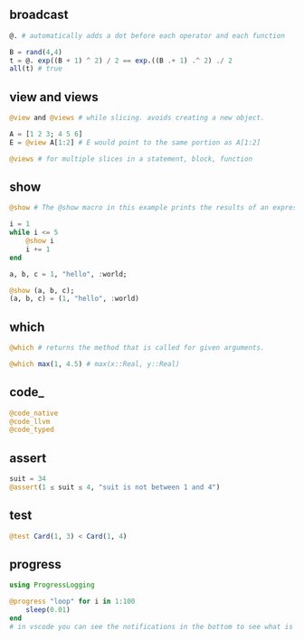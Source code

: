 
## broadcast
```julia
@. # automatically adds a dot before each operator and each function

B = rand(4,4)
t = @. exp((B + 1) ^ 2) / 2 == exp.((B .+ 1) .^ 2) ./ 2
all(t) # true
```
 
 ## view and views
```julia
@view and @views # while slicing. avoids creating a new object.

A = [1 2 3; 4 5 6]
E = @view A[1:2] # E would point to the same portion as A[1:2]

@views # for multiple slices in a statement, block, function

```

## show
```julia
@show # The @show macro in this example prints the results of an expression. It can also be used to print multiple variables at once.

i = 1
while i <= 5
    @show i
    i += 1
end

a, b, c = 1, "hello", :world;

@show (a, b, c);
(a, b, c) = (1, "hello", :world)

```

## which

```julia
@which # returns the method that is called for given arguments.

@which max(1, 4.5) # max(x::Real, y::Real) 
```

## code_

```julia
@code_native
@code_llvm
@code_typed
```

## assert

```julia
suit = 34
@assert(1 ≤ suit ≤ 4, "suit is not between 1 and 4")
```

## test
```julia
@test Card(1, 3) < Card(1, 4)
```

## progress

```julia
using ProgressLogging

@progress "loop" for i in 1:100
    sleep(0.01)
end
# in vscode you can see the notifications in the bottom to see what is going on

```